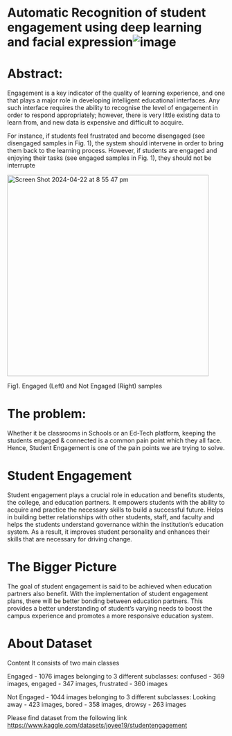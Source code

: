 # Automatic Recognition of student engagement using deep learning and facial expression![image](https://github.com/HesamoddinHosseini/Student-engagement/assets/89314766/c5363f6f-8112-4852-96cd-d675df3eddf6)

# Abstract:

Engagement is a key indicator of the quality of learning experience, and one that plays a major role in developing intelligent educational interfaces.
Any such interface requires the ability to recognise the level of engagement in order to respond appropriately; however, there is very little existing data to learn from, and new data is expensive and difficult to acquire. 

 For instance, if students feel frustrated and become disengaged (see disengaged samples in Fig. 1), the system should intervene in order to bring them back to the learning process. However, if students are engaged and enjoying their tasks (see engaged samples in Fig. 1), they should not be interrupte

<img width="465" alt="Screen Shot 2024-04-22 at 8 55 47 pm" src="https://github.com/HesamoddinHosseini/Student-engagement/assets/89314766/2f7ed799-f725-4784-9690-489b74105315">


Fig1. Engaged (Left) and Not Engaged (Right) samples
     

# The problem:

Whether it be classrooms in Schools or an Ed-Tech platform, keeping the students engaged & connected is a common pain point which they all face.
Hence, Student Engagement is one of the pain points we are trying to solve. 

# Student Engagement

Student engagement plays a crucial role in education and benefits students, the college, and education partners.
It empowers students with the ability to acquire and practice the necessary skills to build a successful future. Helps in building better relationships with other students, staff, and faculty and helps the students understand governance within the institution’s education system. As a result, it improves student personality and enhances their skills that are necessary for driving change.

# The Bigger Picture

The goal of student engagement is said to be achieved when education partners also benefit. With the implementation of student engagement plans, there will be better bonding between education partners. This provides a better understanding of student’s varying needs to boost the campus experience and promotes a more responsive education system.

# About Dataset

Content
It consists of two main classes

Engaged - 1076 images belonging to 3 different subclasses: confused - 369 images, engaged - 347 images, frustrated - 360 images

Not Engaged - 1044 images belonging to 3 different subclasses: Looking away - 423 images, bored - 358 images, drowsy - 263 images

Please find dataset from the following link
https://www.kaggle.com/datasets/joyee19/studentengagement
